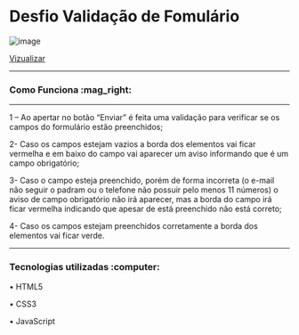<h1>Desfio Validação de Fomulário </h1>


![image](https://github-production-user-asset-6210df.s3.amazonaws.com/83611929/241592488-5c5eaa6e-9c07-43f6-ac21-17ee9be042e8.png)

<a href="https://pedroallvs.github.io/quest-form-validation-js/">Vizualizar</a>
<hr>
 <h3>Como Funciona :mag_right:</h3>
 <hr>
<p>1 – Ao apertar no botão “Enviar” é feita uma validação para verificar se os campos do formulário estão preenchidos;</p>
<p>2- Caso os campos estejam vazios a borda dos elementos vai ficar vermelha e em baixo do campo vai aparecer um aviso informando que é um campo obrigatório;</p>
<p>3- Caso o campo esteja preenchido, porém de forma incorreta (o e-mail não seguir o padram ou o telefone não possuir pelo menos 11 números) o aviso de campo obrigatório não irá aparecer, mas a borda do campo irá ficar vermelha indicando que apesar de está preenchido não está correto;</p>
<p>4- Caso os campos estejam preenchidos corretamente a borda dos elementos vai ficar verde.</p>
<hr>
<h3>Tecnologias utilizadas :computer:</h3>
<p>• HTML5</P>
<p>• CSS3</p>
<p>• JavaScript</p>
